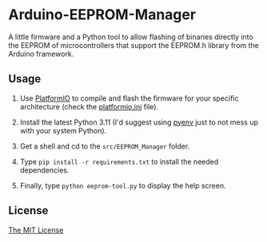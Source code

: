 # Arduino-EEPROM-Manager
A little firmware and a Python tool to allow flashing of binaries directly into the EEPROM of microcontrollers that support the EEPROM.h library from the Arduino framework.

## Usage
1.	Use [PlatformIO](https://platformio.org/) to compile and flash the firmware for your specific architecture (check the [platformio.ini](src/EEPROM_Manager/platformio.ini) file).

2.	Install the latest Python 3.11 (I'd suggest using [pyenv](https://github.com/pyenv/pyenv) just to not mess up with your system Python).
3.	Get a shell and cd to the `src/EEPROM_Manager` folder.
4.	Type `pip install -r requirements.txt` to install the needed dependencies.
5.	Finally, type `python eeprom-tool.py` to display the help screen.

## License
[The MIT License](LICENSE)
